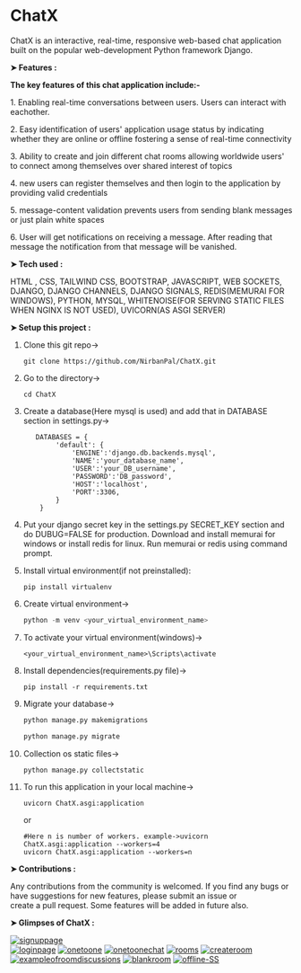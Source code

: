 # ChatX
<p>ChatX is an interactive, real-time, responsive web-based chat application built on the popular web-development Python framework Django. </p>

**➤ Features :**
<p><b>The key features of this chat application include:-</b></p>
<p>1. Enabling real-time conversations between users. Users can interact with eachother.</p>
<p>2. Easy identification of users' application usage status by indicating whether they are online or offline fostering a sense of real-time connectivity</p>
<p>3. Ability to create and join different chat rooms allowing worldwide users' to connect among themselves over shared interest of topics</p> 
<p>4. new users can register themselves and then login to the application by providing valid credentials</p>
<p>5. message-content validation prevents users from sending blank messages or just plain white spaces</p>
<p>6. User will get notifications on receiving a message. After reading that message the notification from that message will be vanished.</p>


**➤ Tech used :**
<p> HTML , CSS, TAILWIND CSS, BOOTSTRAP, JAVASCRIPT, WEB SOCKETS, DJANGO, DJANGO CHANNELS, DJANGO SIGNALS, REDIS(MEMURAI FOR WINDOWS), PYTHON, MYSQL, WHITENOISE(FOR SERVING STATIC FILES WHEN NGINX IS NOT USED), UVICORN(AS ASGI SERVER)</p>

**➤ Setup this project :**

1. Clone this git repo->

    ```git
    git clone https://github.com/NirbanPal/ChatX.git
    ```

2. Go to the directory->

   ```shell
   cd ChatX
   ```

3. Create a database(Here mysql is used) and add that in DATABASE section in settings.py->
    ```
       DATABASES = {
            'default': {
                'ENGINE':'django.db.backends.mysql',
                'NAME':'your_database_name',
                'USER':'your_DB_username',
                'PASSWORD':'DB_password',
                'HOST':'localhost',
                'PORT':3306,
            }
        } 
    ```
4. Put your django secret key in the settings.py SECRET_KEY section and do DUBUG=FALSE for production. Download and install memurai for windows or install redis for linux. Run memurai or redis using command prompt.

5. Install virtual environment(if not preinstalled):

   ```pip
   pip install virtualenv
   ```
6. Create virtual environment->
   
   ```python
   python -m venv <your_virtual_environment_name>
   ```
7. To activate your virtual environment(windows)->

   ```shell
   <your_virtual_environment_name>\Scripts\activate
   ```
   
8. Install dependencies(requirements.py file)->
   
   ```pip
   pip install -r requirements.txt
   ```

9. Migrate your database->

   ```python
   python manage.py makemigrations
   ```

   ```python
   python manage.py migrate
   ```
10. Collection os static files->
    
    ```python
    python manage.py collectstatic
    ```

11. To run this application in your local machine->
   
    ```uvicorn
    uvicorn ChatX.asgi:application
    ```
    or
    
    ```uvicorn
    #Here n is number of workers. example->uvicorn ChatX.asgi:application --workers=4
    uvicorn ChatX.asgi:application --workers=n
    ```

**➤ Contributions :**
<p>Any contributions from the community is welcomed. If you find any bugs or have suggestions for new features, please submit an issue or create a pull request. Some features will be added in future also.</p>

**➤ Glimpses of ChatX :**

<a href="https://ibb.co/3RQdSRH"><img src="https://i.ibb.co/dmxMkmy/signuppage.png" alt="signuppage" border="0"></a><br />
<a href="https://ibb.co/WfDKtgp"><img src="https://i.ibb.co/gJvgVzF/loginpage.png" alt="loginpage" border="0"></a>
<a href="https://ibb.co/6BzxY0m"><img src="https://i.ibb.co/pyc82jx/onetoone.png" alt="onetoone" border="0"></a>
<a href="https://ibb.co/kB4jtpb"><img src="https://i.ibb.co/yP6trDv/onetoonechat.png" alt="onetoonechat" border="0"></a>
<a href="https://ibb.co/7SX9xct"><img src="https://i.ibb.co/3T7J5Xm/rooms.png" alt="rooms" border="0"></a>
<a href="https://ibb.co/vLZc6DM"><img src="https://i.ibb.co/QYrJ3Xx/createroom.png" alt="createroom" border="0"></a>
<a href="https://ibb.co/PZHZWMz"><img src="https://i.ibb.co/vxnxdhv/exampleofroomdiscussions.png" alt="exampleofroomdiscussions" border="0"></a>
<a href="https://ibb.co/fv36Dr3"><img src="https://i.ibb.co/bJ4wbN4/blankroom.png" alt="blankroom" border="0"></a>
<a href="https://ibb.co/FVV4Xzs"><img src="https://i.ibb.co/L55dr1Q/offline-SS.png" alt="offline-SS" border="0"></a>


